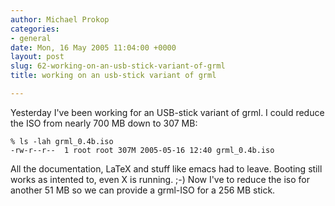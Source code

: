 ```yaml
---
author: Michael Prokop
categories:
- general
date: Mon, 16 May 2005 11:04:00 +0000
layout: post
slug: 62-working-on-an-usb-stick-variant-of-grml
title: working on an usb-stick variant of grml

---
```

Yesterday I've been working for an USB\-stick variant of grml. I could reduce the ISO from nearly 700 MB down to 307 MB:

```
% ls -lah grml_0.4b.iso
-rw-r--r--  1 root root 307M 2005-05-16 12:40 grml_0.4b.iso
```
All the documentation, LaTeX and stuff like emacs had to leave. Booting still works as intented to, even X is running. ;\-) Now I've to reduce the iso for another 51 MB so we can provide a grml\-ISO for a 256 MB stick.

